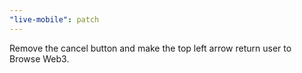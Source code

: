 ```yaml
---
"live-mobile": patch
---
```


Remove the cancel button and make the top left arrow return user to Browse Web3.
